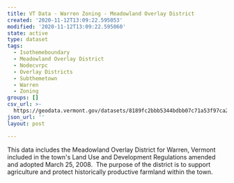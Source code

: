 ```yaml
---
title: VT Data - Warren Zoning - Meadowland Overlay District
created: '2020-11-12T13:09:22.595053'
modified: '2020-11-12T13:09:22.595060'
state: active
type: dataset
tags:
  - Isothemeboundary
  - Meadowland Overlay District
  - Nodecvrpc
  - Overlay Districts
  - Subthemetown
  - Warren
  - Zoning
groups: []
csv_url: >-
  https://geodata.vermont.gov/datasets/8189fc2bbb5344bdbb07c71a53f97ca2_0.csv?outSR=%7B%22latestWkid%22%3A3857%2C%22wkid%22%3A102100%7D
json_url: ''
layout: post

---
```

This data includes the Meadowland Overlay District for Warren, Vermont included in the town's Land Use and Development Regulations amended and adopted March 25, 2008.  The purpose of the district is to support agriculture and protect historically productive farmland within the town.
